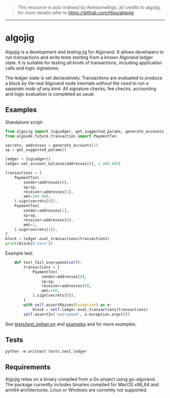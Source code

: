 > This resource is auto indexed by AwesomeAlgo, all credits to algojig, for more details refer to https://github.com/Hipo/algojig

---

# algojig

Algojig is a development and testing jig for Algorand. It allows developers to run transactions and write tests starting from a known Algorand ledger state. It is suitable for testing all kinds of transactions, including application calls and logic signatures.

The ledger state is set declaratively. Transactions are evaluated to produce a block by the real Algorand node internals _without the need to run a separate node of any kind_. All signature checks, fee checks, accounting and logic evaluation is completed as usual.

## Examples

Standalone script:
```py
from algojig import JigLedger, get_suggested_params, generate_accounts
from algosdk.future.transaction import PaymentTxn

secrets, addresses = generate_accounts(2)
sp = get_suggested_params()

ledger = JigLedger()
ledger.set_account_balance(addresses[0], 1_000_000)

transactions = [
    PaymentTxn(
        sender=addresses[0],
        sp=sp,
        receiver=addresses[1],
        amt=200_000,
    ).sign(secrets[0]),
    PaymentTxn(
        sender=addresses[1],
        sp=sp,
        receiver=addresses[0],
        amt=1,
    ).sign(secrets[1]),
]
block = ledger.eval_transactions(transactions)
print(block[b'txns'])
```

Example test:
```py
    def test_fail_overspend(self):
        transactions = [
            PaymentTxn(
                sender=addresses[0],
                sp=sp,
                receiver=addresses[0],
                amt=100,
            ).sign(secrets[0]),
        ]
        with self.assertRaises(Exception) as e:
            block = self.ledger.eval_transactions(transactions)
        self.assertIn('overspend', e.exception.args[0])
```

See [tests/test_ledger.py](tests/test_ledger.py) and [examples](examples/) and for more examples.

## Tests

```
python -m unittest tests.test_ledger
```


## Requirements

Algojig relies on a binary compiled from a Go project using go-algorand. The package currently includes binaries compiled for MacOS x86_64 and arm64 architectures. Linux or Windows are currently not supported.
